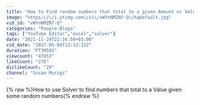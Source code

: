 ```yaml
---
title: "How to Find random numbers that total to a given Amount or Value Using Excel.."
image: "https:\/\/i.ytimg.com\/vi\/vWYnNMZNf-Q\/hqdefault.jpg"
vid_id: "vWYnNMZNf-Q"
categories: "People-Blogs"
tags: ["YouTube Editor","excel","solver"]
date: "2021-11-24T22:16:50+03:00"
vid_date: "2017-05-04T12:12:11Z"
duration: "PT3M58S"
viewcount: "47853"
likeCount: "276"
dislikeCount: "29"
channel: "Susan Murigi"
---
```

{% raw %}How to use Solver to find numbers that total to a Value given some random numbers{% endraw %}
